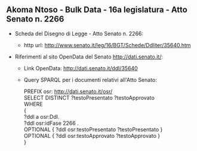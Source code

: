 ## Akoma Ntoso - Bulk Data - 16a legislatura - Atto Senato n. 2266 ##

* Scheda del Disegno di Legge - Atto Senato n. 2266:
	* http url: http://www.senato.it/leg/16/BGT/Schede/Ddliter/35640.htm

* Riferimenti al sito OpenData del Senato http://dati.senato.it/:
	* Link OpenData: http://dati.senato.it/ddl/35640
	* Query SPARQL per i documenti relativi all'Atto Senato:

        PREFIX osr: <http://dati.senato.it/osr/>  
		SELECT DISTINCT ?testoPresentato ?testoApprovato  
		WHERE  
		{  
		    ?ddl a osr:Ddl.  
		    ?ddl osr:idFase 2266 .  
		    OPTIONAL { ?ddl osr:testoPresentato ?testoPresentato }  
		    OPTIONAL { ?ddl osr:testoApprovato ?testoApprovato }  
		}
		